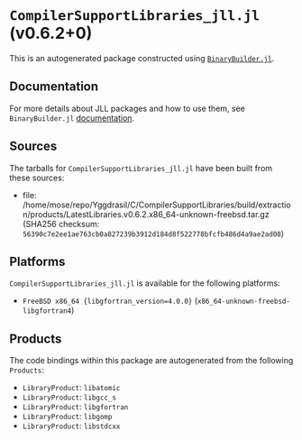 # `CompilerSupportLibraries_jll.jl` (v0.6.2+0)

This is an autogenerated package constructed using [`BinaryBuilder.jl`](https://github.com/JuliaPackaging/BinaryBuilder.jl).

## Documentation

For more details about JLL packages and how to use them, see `BinaryBuilder.jl` [documentation](https://docs.binarybuilder.org/stable/jll/).

## Sources

The tarballs for `CompilerSupportLibraries_jll.jl` have been built from these sources:

* file: /home/mose/repo/Yggdrasil/C/CompilerSupportLibraries/build/extraction/products/LatestLibraries.v0.6.2.x86_64-unknown-freebsd.tar.gz (SHA256 checksum: `56390c7e2ee1ae763cb0a827239b3912d184d8f522778bfcfb486d4a9ae2ad08`)

## Platforms

`CompilerSupportLibraries_jll.jl` is available for the following platforms:

* `FreeBSD x86_64 {libgfortran_version=4.0.0}` (`x86_64-unknown-freebsd-libgfortran4`)

## Products

The code bindings within this package are autogenerated from the following `Products`:

* `LibraryProduct`: `libatomic`
* `LibraryProduct`: `libgcc_s`
* `LibraryProduct`: `libgfortran`
* `LibraryProduct`: `libgomp`
* `LibraryProduct`: `libstdcxx`
